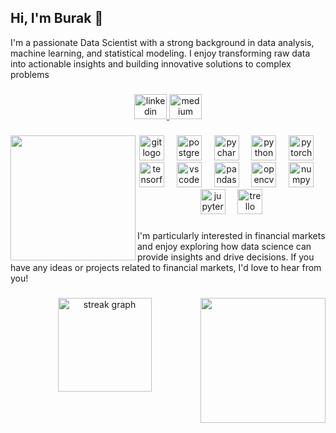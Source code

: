 ## Hi, I'm Burak 👋

<p align="left">I'm a passionate Data Scientist with a strong background in data analysis, machine learning, and statistical modeling. I enjoy transforming raw data into actionable insights and building innovative solutions to complex problems</p>

###

<div align="center">
  <a href="https://www.linkedin.com/in/mbbedir/" target="_blank">
    <img src="https://raw.githubusercontent.com/maurodesouza/profile-readme-generator/master/src/assets/icons/social/linkedin/default.svg" width="52" height="40" alt="linkedin logo"  />
  </a>
  <a href="https://medium.com/@mburakbedir" target="_blank">
    <img src="https://raw.githubusercontent.com/maurodesouza/profile-readme-generator/master/src/assets/icons/social/medium/default.svg" width="52" height="40" alt="medium logo"  />
  </a>
</div>

###

<img align="left" height="200" src="https://media.giphy.com/media/LaVp0AyqR5bGsC5Cbm/giphy.gif?cid=790b76111j2bkw1w75p31ooco4sen9v80bzd5rt7sgctlvs8&ep=v1_gifs_search&rid=giphy.gif&ct=g"  />

###

<div align="center">
  <img src="https://cdn.jsdelivr.net/gh/devicons/devicon/icons/git/git-original.svg" height="40" alt="git logo"  />
  <img width="12" />
  <img src="https://cdn.jsdelivr.net/gh/devicons/devicon/icons/postgresql/postgresql-original.svg" height="40" alt="postgresql logo"  />
  <img width="12" />
  <img src="https://cdn.jsdelivr.net/gh/devicons/devicon/icons/pycharm/pycharm-original.svg" height="40" alt="pycharm logo"  />
  <img width="12" />
  <img src="https://cdn.jsdelivr.net/gh/devicons/devicon/icons/python/python-original.svg" height="40" alt="python logo"  />
  <img width="12" />
  <img src="https://cdn.jsdelivr.net/gh/devicons/devicon/icons/pytorch/pytorch-original.svg" height="40" alt="pytorch logo"  />
  <img width="12" />
  <img src="https://cdn.jsdelivr.net/gh/devicons/devicon/icons/tensorflow/tensorflow-original.svg" height="40" alt="tensorflow logo"  />
  <img width="12" />
  <img src="https://cdn.jsdelivr.net/gh/devicons/devicon/icons/vscode/vscode-original.svg" height="40" alt="vscode logo"  />
  <img width="12" />
  <img src="https://cdn.jsdelivr.net/gh/devicons/devicon/icons/pandas/pandas-original.svg" height="40" alt="pandas logo"  />
  <img width="12" />
  <img src="https://cdn.jsdelivr.net/gh/devicons/devicon/icons/opencv/opencv-original.svg" height="40" alt="opencv logo"  />
  <img width="12" />
  <img src="https://cdn.jsdelivr.net/gh/devicons/devicon/icons/numpy/numpy-original.svg" height="40" alt="numpy logo"  />
  <img width="12" />
  <img src="https://cdn.jsdelivr.net/gh/devicons/devicon/icons/jupyter/jupyter-original.svg" height="40" alt="jupyter logo"  />
  <img width="12" />
  <img src="https://cdn.jsdelivr.net/gh/devicons/devicon/icons/trello/trello-plain.svg" height="40" alt="trello logo"  />
</div>

###

<p align="left">I'm particularly interested in financial markets and enjoy exploring how data science can provide insights and drive decisions. If you have any ideas or projects related to financial markets, I'd love to hear from you!</p>

###

<img align="right" height="200" src="https://media.giphy.com/media/QEArKBwKJm12r8t7w6/giphy.gif?cid=790b76116fp5gppxym9u0y3hskjxm8ycbgfkgqss5lkry9ps&ep=v1_gifs_search&rid=giphy.gif&ct=g"  />

###

<div align="center">
  <img src="https://streak-stats.demolab.com?user=burakbdr&locale=en&mode=daily&theme=dracula&hide_border=false&border_radius=5&order=3" height="150" alt="streak graph"  />
</div>

###
